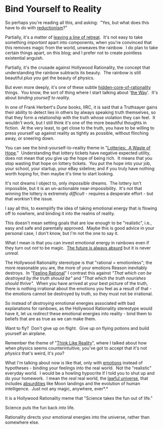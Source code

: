 
# Bind Yourself to Reality

So perhaps you're reading all this, and asking:  "Yes, but what
does this have to do with [reductionism](/lw/on/reductionism/)?"

Partially, it's a matter of
[leaving a line of retreat](/lw/o4/leave_a_line_of_retreat/).  It's
not easy to take something *important* apart into components, when
you're convinced that this removes magic from the world, unweaves
the rainbow.  I do plan to take certain things apart, on this blog;
and I prefer not to create pointless existential anguish.

Partially, it's the crusade against Hollywood Rationality, the
concept that understanding the rainbow subtracts its beauty.  The
rainbow is still beautiful *plus* you get the beauty of physics.

But even more deeply, it's one of these subtle
[hidden-core-of-rationality](http://yudkowsky.net/virtues/)
things.  You know, the sort of thing where I start talking about
'[the Way](/lw/m7/zen_and_the_art_of_rationality/)'.  It's about
*binding yourself to reality.*

In one of Frank Herbert's *Dune* books, IIRC, it is said that a
Truthsayer gains their ability to detect lies in others by always
speaking truth themselves, so that they form a relationship with
the truth whose violation they can feel.  It wouldn't work, but I
still think it's one of the more beautiful thoughts in fiction.  At
the very least, to get close to the truth, you have to be willing
to press yourself up against reality as tightly as possible,
without flinching away, or sneering down.

You can see the bind-yourself-to-reality theme in
"[Lotteries:  A Waste of Hope](/lw/hl/lotteries_a_waste_of_hope/)." 
Understanding that lottery tickets have negative expected utility,
does not mean that you give up the hope of being rich.  It means
that you stop wasting that hope on lottery tickets.  You put the
hope into your job, your school, your startup, your eBay sideline;
and if you truly have nothing worth hoping for, then maybe it's
time to start looking.

It's not dreams I object to, only *impossible* dreams.  The lottery
isn't impossible, but it is an un-actionable near-impossibility. 
It's not that winning the lottery is extremely *difficult* -
requires a desperate effort - but that *work*isn't the issue.

I say all this, to exemplify the idea of taking emotional energy
that is flowing off to nowhere, and binding it into the realms of
reality.

This doesn't mean setting goals that are low enough to be
"realistic", i.e., easy and safe and parentally approved.  Maybe
this is good advice in your personal case, I don't know, but I'm
not the one to say it.

What I mean is that you can invest emotional energy in rainbows
even if they turn out *not* to be magic. 
[The future is always absurd](/lw/j6/why_is_the_future_so_absurd/)
but it is never *unreal.*

The Hollywood Rationality stereotype is that "rational =
emotionless"; the more reasonable you are, the more of your
emotions Reason inevitably destroys.  In
"[Feeling Rational](/lw/hp/feeling_rational/)" I contrast this
against *"That which can be destroyed by the truth should be"* and
*"That which the truth nourishes should thrive".*  When you have
arrived at your best picture of the truth, there is nothing
irrational about the emotions you feel as a result of that - the
emotions cannot be destroyed by truth, so they must not be
irrational.

So instead of *destroying* emotional energies associated with bad
explanations for rainbows, as the Hollywood Rationality stereotype
would have it, let us *redirect* these emotional energies into
reality - bind them to beliefs that are as true as we can make
them.

Want to fly?  Don't give up on flight.  Give up on flying potions
and build yourself an airplane.

Remember the theme of
"[Think Like Reality](/lw/hs/think_like_reality/)", where I talked
about how when physics seems counterintuitive, you've got to accept
that it's not *physics* that's weird, it's *you*?

What I'm talking about now is like that, only with
[emotions](/lw/hp/feeling_rational/) instead of hypotheses -
binding your feelings into the real world.  Not the "realistic"
everyday world.  I would be a howling hypocrite if I told you to
shut up and do your homework.  I mean the *real* real world, the
[lawful universe](/lw/hr/universal_law/), that includes
[absurdities](/lw/j6/why_is_the_future_so_absurd/) like Moon
landings and the evolution of human intelligence.  Just not any
magic, anywhere, ever*.*

It is a Hollywood Rationality meme that "Science takes the fun out
of life."

Science puts the fun back *into* life.

Rationality directs your emotional energies into the universe,
rather than somewhere else.
